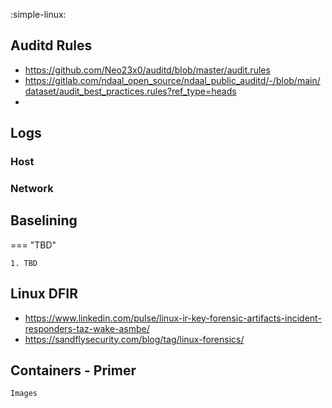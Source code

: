 :simple-linux:

## Auditd Rules
* https://github.com/Neo23x0/auditd/blob/master/audit.rules
* https://gitlab.com/ndaal_open_source/ndaal_public_auditd/-/blob/main/dataset/audit_best_practices.rules?ref_type=heads
* 

## Logs


### Host
    
### Network
    
## Baselining
=== "TBD"

    1. TBD



## Linux DFIR
* https://www.linkedin.com/pulse/linux-ir-key-forensic-artifacts-incident-responders-taz-wake-asmbe/
* https://sandflysecurity.com/blog/tag/linux-forensics/

## Containers - Primer
    Images 